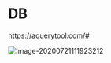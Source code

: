 # DB

https://aquerytool.com/# 

![image-20200721111923212](C:\Users\multicampus\AppData\Roaming\Typora\typora-user-images\image-20200721111923212.png)